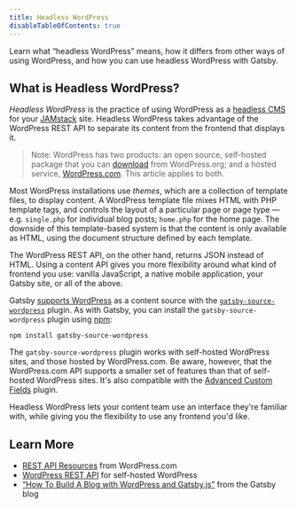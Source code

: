 ```yaml
---
title: Headless WordPress
disableTableOfContents: true
---
```


Learn what <q>headless WordPress</q> means, how it differs from other ways of using WordPress, and how you can use headless WordPress with Gatsby.

## What is Headless WordPress?

_Headless WordPress_ is the practice of using WordPress as a [headless CMS](/docs/how-to/sourcing-data/headless-cms/) for your [JAMstack](/docs/glossary/jamstack/) site. Headless WordPress takes advantage of the WordPress REST API to separate its content from the frontend that displays it.

> Note: WordPress has two products: an open source, self-hosted package that you can [download](https://wordpress.org/) from WordPress.org; and a hosted service, [WordPress.com](https://wordpress.com/). This article applies to both.

Most WordPress installations use _themes_, which are a collection of template files, to display content. A WordPress template file mixes HTML with PHP template tags, and controls the layout of a particular page or page type — e.g. `single.php` for individual blog posts; `home.php` for the home page. The downside of this template-based system is that the content is only available as HTML, using the document structure defined by each template.

The WordPress REST API, on the other hand, returns JSON instead of HTML. Using a content API gives you more flexibility around what kind of frontend you use: vanilla JavaScript, a native mobile application, your Gatsby site, or all of the above.

Gatsby [supports WordPress](/docs/how-to/sourcing-data/sourcing-from-wordpress/) as a content source with the [`gatsby-source-wordpress`](/packages/gatsby-source-wordpress/) plugin. As with Gatsby, you can install the `gatsby-source-wordpress` plugin using [npm](/docs/glossary/#npm):

```shell
npm install gatsby-source-wordpress
```

The `gatsby-source-wordpress` plugin works with self-hosted WordPress sites, and those hosted by WordPress.com. Be aware, however, that the WordPress.com API supports a smaller set of features than that of self-hosted WordPress sites. It's also compatible with the [Advanced Custom Fields](https://www.advancedcustomfields.com/) plugin.

Headless WordPress lets your content team use an interface they're familiar with, while giving you the flexibility to use any frontend you'd like.

## Learn More

- [REST API Resources](https://developer.wordpress.com/docs/api/) from WordPress.com
- [WordPress REST API](https://developer.wordpress.org/rest-api/) for self-hosted WordPress
- [<q>How To Build A Blog with WordPress and Gatsby.js</q>](/blog/2019-04-26-how-to-build-a-blog-with-wordpress-and-gatsby-part-1/) from the Gatsby blog

